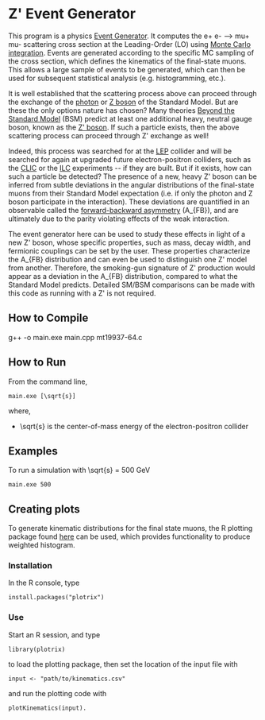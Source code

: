 # Z' Event Generator

This program is a physics [Event Generator](https://en.wikipedia.org/wiki/Event_generator).
It computes the e+ e- --> mu+ mu- scattering cross section at the Leading-Order (LO) using [Monte Carlo integration](https://en.wikipedia.org/wiki/Monte_Carlo_integration).
Events are generated according to the specific MC sampling of the cross section, which defines the kinematics of the final-state muons. 
This allows a large sample of events to be generated, which can then be used for subsequent statistical analysis (e.g. histogramming, etc.).

It is well established that the scattering process above can proceed through the exchange of the [photon](https://en.wikipedia.org/wiki/Photon) or [Z boson](https://en.wikipedia.org/wiki/W_and_Z_bosons) of the Standard Model. 
But are these the only options nature has chosen? Many theories [Beyond the Standard Model](https://en.wikipedia.org/wiki/Physics_beyond_the_Standard_Model) (BSM) predict at least one additional heavy, neutral gauge boson, known as the [Z' boson](https://en.wikipedia.org/wiki/W%E2%80%B2_and_Z%E2%80%B2_bosons).
If such a particle exists, then the above scattering process can proceed through Z' exchange as well!

Indeed, this process was searched for at the [LEP](https://en.wikipedia.org/wiki/Large_Electron%E2%80%93Positron_Collider) collider and will be searched for again at upgraded future electron-positron colliders, such as the [CLIC](https://en.wikipedia.org/wiki/Compact_Linear_Collider) or the [ILC](https://en.wikipedia.org/wiki/International_Linear_Collider) experiments -- if they are built.
But if it exists, how can such a particle be detected? The presence of a new, heavy Z' boson can be inferred from subtle deviations in the angular distributions of the final-state muons from their Standard Model expectation (i.e. if only the photon and Z boson participate in the interaction).
These deviations are quantified in an observable called the [forward-backward asymmetry](https://physics.stackexchange.com/questions/346306/physical-interpretation-of-forward-backward-asymmetry) (A_{FB}), and are ultimately due to the parity violating effects of the weak interaction.

The event generator here can be used to study these effects in light of a new Z' boson, whose specific properties, such as mass, decay width, and fermionic couplings can be set by the user.
These properties characterize the A_{FB} distribution and can even be used to distinguish one Z' model from another.
Therefore, the smoking-gun signature of Z' production would appear as a deviation in the A_{FB} distribution, compared to what the Standard Model predicts.
Detailed SM/BSM comparisons can be made with this code as running with a Z' is not required.

## How to Compile

g++ -o main.exe main.cpp  mt19937-64.c

## How to Run

From the command line, 
```
main.exe [\sqrt{s}]
```
where,
- \sqrt{s} is the center-of-mass energy of the electron-positron collider

## Examples

To run a simulation with \sqrt{s} = 500 GeV
```
main.exe 500
```

## Creating plots

To generate kinematic distributions for the final state muons, the R plotting package found [here](https://cran.r-project.org/web/packages/plotrix/index.html) can be used, which provides functionality to produce weighted histogram.

### Installation

In the R console, type
```
install.packages("plotrix")
```

### Use

Start an R session, and type
```
library(plotrix)
```
to load the plotting package, then set the location of the input file with
```
input <- "path/to/kinematics.csv"
```
and run the plotting code with
```
plotKinematics(input).
```






